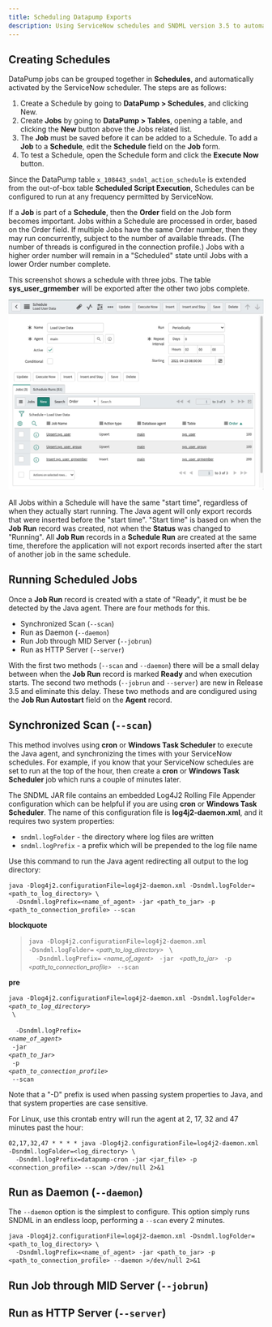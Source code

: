 ```yaml
---
title: Scheduling Datapump Exports
description: Using ServiceNow schedules and SNDML version 3.5 to automatically export to Oracle, SQL Server, MySQL or PostgreSQL
---
```

## Creating Schedules
DataPump jobs can be grouped together in **Schedules**, and 
automatically activated by the ServiceNow scheduler. 
The steps are as follows:

1. Create a Schedule by going to **DataPump > Schedules**, and clicking New.
2. Create **Jobs** by going to **DataPump > Tables**, opening a table, 
   and clicking the **New** button above the Jobs related list.
3. The **Job** must be saved before it can be added to a Schedule. 
   To add a **Job** to a **Schedule**, edit the **Schedule** field on the **Job** form.
4. To test a Schedule, open the Schedule form and click the **Execute Now** button.

Since the DataPump table `x_108443_sndml_action_schedule` is extended from the 
out-of-box table **Scheduled Script Execution**,
Schedules can be configured to run at any frequency permitted by ServiceNow.

If a **Job** is part of a **Schedule**, then the **Order** field on the Job form becomes important. 
Jobs within a Schedule are processed in order, based on the Order field. 
If multiple Jobs have the same Order number, then they may run concurrently, 
subject to the number of available threads. 
(The number of threads is configured in the connection profile.) 
Jobs with a higher order number will remain in a "Scheduled" state until Jobs with a lower Order number complete. 

This screenshot shows a schedule with three jobs. 
The table **sys_user_grmember** will be exported after the other two jobs complete.

![Schedule with 3 jobs](images/2021-04-25-schedule-with-3-jobs.jpeg)

All Jobs within a Schedule will have the same "start time", regardless of when they actually start running. 
The Java agent will only export records that were inserted before the "start time". 
"Start time" is based on when the **Job Run** record was created, 
not when the **Status** was changed to "Running". 
All **Job Run** records in a **Schedule Run** are created at the same time, 
therefore the application will not export records inserted after the start of another job in the same schedule.

## Running Scheduled Jobs
Once a **Job Run** record is created with a state of "Ready", it must be be detected by the Java agent. 
There are four methods for this.
* Synchronized Scan (`--scan`)
* Run as Daemon (`--daemon`)
* Run Job through MID Server (`--jobrun`)
* Run as HTTP Server (`--server`)

With the first two methods (`--scan` and `--daemon`) there will be a small delay 
between when the **Job Run** record is marked **Ready** and when execution starts.
The second two methods (`--jobrun` and `--server`) are new in Release 3.5
and eliminate this delay.
These two methods  and are condigured using the 
**Job Run Autostart** field on the **Agent** record.

## Synchronized Scan (`--scan`)

This method involves using **cron** or **Windows Task Scheduler** to execute the Java agent, 
and synchronizing the times with your ServiceNow schedules. 
For example, if you know that your ServiceNow schedules are set to run at the top of the hour, 
then create a **cron** or **Windows Task Scheduler** job which runs a couple of minutes later.

The SNDML JAR file contains an embedded Log4J2 Rolling File Appender configuration 
which can be helpful if you are using **cron** or **Windows Task Scheduler**. 
The name of this configuration file is **log4j2-daemon.xml**, 
and it requires two system properties:

* `sndml.logFolder` - the directory where log files are written
* `sndml.logPrefix` - a prefix which will be prepended to the log file name

Use this command to run the Java agent redirecting all output to the log directory:

```
java -Dlog4j2.configurationFile=log4j2-daemon.xml ‑Dsndml.logFolder=<path_to_log_directory> \
  ‑Dsndml.logPrefix=<name_of_agent> -jar <path_to_jar> -p <path_to_connection_profile> --scan
```

**blockquote**

<blockquote class="highlight">
<code>java -Dlog4j2.configurationFile=log4j2-daemon.xml ‑Dsndml.logFolder=</code>
<small><var>&lt;path_to_log_directory&gt;</var></small>
<code> \</code><br/>
<code>  ‑Dsndml.logPrefix=</code>
<small><var>&lt;name_of_agent&gt;</var></small>
<code> -jar </code>
<small><var>&lt;path_to_jar&gt;</small></var></small>
<code> -p </code>
<small><var>&lt;path_to_connection_profile&gt;</var></small>
<code> --scan</code>
</blockquote>

**pre** 

<pre class="highlight">
<code>java -Dlog4j2.configurationFile=log4j2-daemon.xml ‑Dsndml.logFolder=</code>
<small><var>&lt;path_to_log_directory&gt;</var></small>
<code> \</code><br/>
<code>  ‑Dsndml.logPrefix=</code>
<small><var>&lt;name_of_agent&gt;</var></small>
<code> -jar </code>
<small><var>&lt;path_to_jar&gt;</small></var></small>
<code> -p </code>
<small><var>&lt;path_to_connection_profile&gt;</var></small>
<code> --scan</code>
</pre>

Note that a "-D" prefix is used when passing system properties to Java, 
and that system properties are case sensitive.

For Linux, use this crontab entry will run the agent at 2, 17, 32 and 47 minutes past the hour:

```
02,17,32,47 * * * * java -Dlog4j2.configurationFile=log4j2-daemon.xml -Dsndml.logFolder=<log_directory> \
  ‑Dsndml.logPrefix=datapump-cron -jar <jar_file> -p <connection_profile> --scan >/dev/null 2>&1
```

## Run as Daemon (`--daemon`)

The `--daemon` option is the simplest to configure. 
This option simply runs SNDML  in an endless loop, 
performing a `--scan` every 2 minutes.

```
java -Dlog4j2.configurationFile=log4j2-daemon.xml ‑Dsndml.logFolder=<path_to_log_directory> \
  ‑Dsndml.logPrefix=<name_of_agent> -jar <path_to_jar> -p <path_to_connection_profile> --daemon >/dev/null 2>&1
```

## Run Job through MID Server (`--jobrun`)

## Run as HTTP Server (`--server`)
